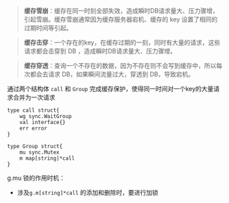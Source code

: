 > **缓存雪崩**：缓存在同一时刻全部失效，造成瞬时DB请求量大、压力骤增，引起雪崩。缓存雪崩通常因为缓存服务器宕机、缓存的 key 设置了相同的过期时间等引起。

> **缓存击穿**：一个存在的key，在缓存过期的一刻，同时有大量的请求，这些请求都会击穿到 DB ，造成瞬时DB请求量大、压力骤增。

> **缓存穿透**：查询一个不存在的数据，因为不存在则不会写到缓存中，所以每次都会去请求 DB，如果瞬间流量过大，穿透到 DB，导致宕机。

通过两个结构体 `call` 和 `Group` 完成缓存保护，使得同一时间对一个key的大量请求合并为一次请求

```
type call struct{
    wg sync.WaitGroup
    val interface{}
    err error
}

type Group struct{
    mu sync.Mutex
    m map[string]*call
}

```

g.mu 锁的作用时机：
- 涉及`g.m[string]*call` 的添加和删除时，要进行加锁